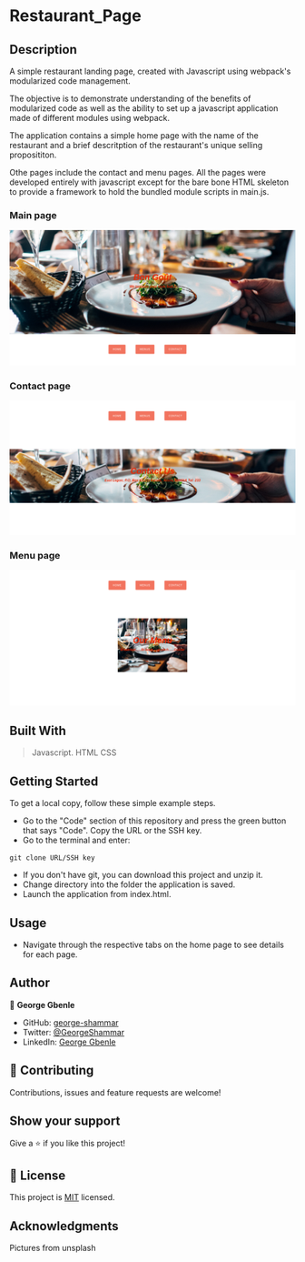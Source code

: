 # Restaurant_Page

## Description
A simple restaurant landing page, created with Javascript using webpack's modularized code management. 

The objective is to demonstrate understanding of the benefits of modularized code as well as the ability to set up a javascript application made of different modules using webpack.

The application contains a simple home page with the name of the restaurant and a brief descritption of the restaurant's unique selling proposititon.

Othe pages include the contact and menu pages. All the pages were developed entirely with javascript except for the bare bone HTML skeleton to provide a framework to hold the bundled module scripts in main.js.

### Main page
![screenshot](main.png)

### Contact page
![screenshot](contact.png)

### Menu page
![screenshot](menu.png)


## Built With
> Javascript.
> HTML
> CSS


## Getting Started

To get a local copy, follow these simple example steps.

- Go to the "Code" section of this repository and press the green button that says "Code". Copy the URL or the SSH key.
- Go to the terminal and enter:
```
git clone URL/SSH key
```
- If you don't have git, you can download this project and unzip it.
- Change directory into the folder the application is saved.
- Launch the application from index.html.


## Usage
- Navigate through the respective tabs on the home page to see details for each page.


## Author

👤 **George Gbenle**

- GitHub: [george-shammar](https://github.com/george-shammar)
- Twitter: [@GeorgeShammar](https://twitter.com/GeorgeShammar)
- LinkedIn: [George Gbenle](https://www.linkedin.com/in/georgegbenle/)


## 🤝 Contributing

Contributions, issues and feature requests are welcome!


## Show your support

Give a ⭐️ if you like this project!


## 📝 License

This project is [MIT](LICENSE) licensed.

## Acknowledgments
Pictures from unsplash
